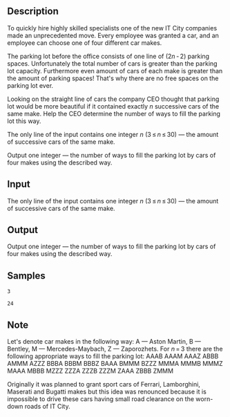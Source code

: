 ## Description

<div><p>To quickly hire highly skilled specialists one of the new IT City companies made an unprecedented move. Every employee was granted a car, and an employee can choose one of four different car makes.</p><p>The parking lot before the office consists of one line of <span class="tex-span">(2<i>n</i> - 2)</span> parking spaces. Unfortunately the total number of cars is greater than the parking lot capacity. Furthermore even amount of cars of each make is greater than the amount of parking spaces! That's why there are no free spaces on the parking lot ever.</p><p>Looking on the straight line of cars the company CEO thought that parking lot would be more beautiful if it contained exactly <span class="tex-span"><i>n</i></span> successive cars of the same make. Help the CEO determine the number of ways to fill the parking lot this way.</p></div><div class="input-specification"><p>The only line of the input contains one integer <span class="tex-span"><i>n</i></span> (<span class="tex-span">3 ≤ <i>n</i> ≤ 30</span>) — the amount of successive cars of the same make.</p></div><div class="output-specification"><p>Output one integer — the number of ways to fill the parking lot by cars of four makes using the described way.</p></div>

## Input

<p>The only line of the input contains one integer <span class="tex-span"><i>n</i></span> (<span class="tex-span">3 ≤ <i>n</i> ≤ 30</span>) — the amount of successive cars of the same make.</p>

## Output

<p>Output one integer — the number of ways to fill the parking lot by cars of four makes using the described way.</p>

## Samples

```input1
3

```

```output1
24
```




## Note

<p>Let's denote car makes in the following way: A — Aston Martin, B —   Bentley, M — Mercedes-Maybach, Z — Zaporozhets. For <span class="tex-span"><i>n</i> = 3</span> there are the following appropriate ways to fill the parking lot: AAAB AAAM AAAZ ABBB AMMM AZZZ BBBA BBBM BBBZ BAAA BMMM BZZZ MMMA MMMB MMMZ MAAA MBBB MZZZ ZZZA ZZZB ZZZM ZAAA ZBBB ZMMM</p><p>Originally it was planned to grant sport cars of Ferrari, Lamborghini, Maserati and Bugatti makes but this idea was renounced because it is impossible to drive these cars having small road clearance on the worn-down roads of IT City.</p>
